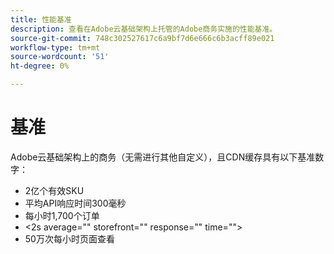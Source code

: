 ```yaml
---
title: 性能基准
description: 查看在Adobe云基础架构上托管的Adobe商务实施的性能基准。
source-git-commit: 748c302527617c6a9bf7d6e666c6b3acff89e021
workflow-type: tm+mt
source-wordcount: '51'
ht-degree: 0%

---
```



# 基准

Adobe云基础架构上的商务（无需进行其他自定义），且CDN缓存具有以下基准数字：

- 2亿个有效SKU
- 平均API响应时间300毫秒
- 每小时1,700个订单
- &lt;2s average=&quot;&quot; storefront=&quot;&quot; response=&quot;&quot; time=&quot;&quot;>
- 50万次每小时页面查看
